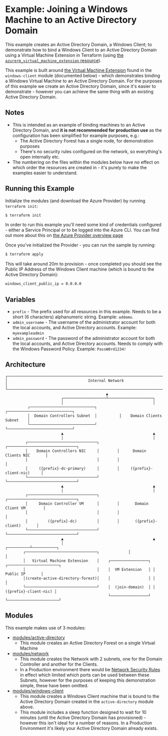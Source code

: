 # Example: Joining a Windows Machine to an Active Directory Domain

This example creates an Active Directory Domain, a Windows Client; to demonstrate how to bind a Windows Client to an Active Directory Domain using a Virtual Machine Extension in Terraform (using [the `azurerm_virtual_machine_extension` resource](https://www.terraform.io/docs/providers/azurerm/r/virtual_machine_extension.html)).

This example is built around [the Virtual Machine Extension](https://www.terraform.io/docs/providers/azurerm/r/virtual_machine_extension.html) found in the `windows-client` module (documented below) - which demonstrates binding a Windows Virtual Machine to an Active Directory Domain. For the purposes of this example we create an Active Directory Domain, since it's easier to demonstrate - however you can achieve the same thing with an existing Active Directory Domain.

## Notes

- This is intended as an example of binding machines to an Active Directory Domain, and **it is not recommended for production use** as the configuration has been simplified for example purposes, e.g.:
  - The Active Directory Forest has a single node, for demonstration purposes
  - There's no security rules configured on the network, so everything's open internally etc.
- The numbering on the files within the modules below have no effect on which order the resources are created in - it's purely to make the examples easier to understand.

## Running this Example

Initialize the modules (and download the Azure Provider) by running `terraform init`:

```bash
$ terraform init
```

In order to run this example you'll need some kind of credentials configured - either a Service Principal or to be logged into the Azure CLI. You can find out more about this on [the Azure Provider overview page](https://www.terraform.io/docs/providers/azurerm/index.html)

Once you've initialized the Provider - you can run the sample by running:

```bash
$ terraform apply
```

This will take around 20m to provision - once completed you should see the Public IP Address of the Windows Client machine (which is bound to the Active Directory Domain):

```bash
windows_client_public_ip = 0.0.0.0
```

## Variables

 * `prefix` - The prefix used for all resources in this example. Needs to be a short (6 characters) alphanumeric string. Example: `addemo`.
 * `admin_username` - The username of the administrator account for both the local accounts, and Active Directory accounts. Example: `myexampleadmin`
 * `admin_password` - The password of the administrator account for both the local accounts, and Active Directory accounts. Needs to comply with the Windows Password Policy. Example: `PassW0rd1234!`

## Architecture

```
┌────────────────────────────────────────────────────────────────────────────────────────┐
│                                    Internal Network                                    │
└────────────────────────────────────────────────────────────────────────────────────────┘
                                             ▲
                         ┌───────────────────┴────────────────────┐
                         │                                        │
          ┌─────────────────────────────┐          ┌─────────────────────────────┐
          │  Domain Controllers Subnet  │          │    Domain Clients Subnet    │
          └─────────────────────────────┘          └─────────────────────────────┘
                         ▲                                        ▲
                         │                                        │
         ┌───────────────────────────────┐        ┌───────────────────────────────┐
         │    Domain Controllers NIC     │        │      Domain Clients NIC       │
         │                               │        │                               │
         │     ({prefix}-dc-primary)     │        │     ({prefix}-client-nic)     │
         └───────────────────────────────┘        └───────────────────────────────┘
                         ▲                                        ▲
                         │                                        │
         ┌───────────────────────────────┐        ┌───────────────────────────────┐
         │     Domain Controller VM      │        │       Domain Client VM        │
         │                               │        │                               │
         │         ({prefix}-dc)         │        │       ({prefix}-client)       │
         └───────────────────────────────┘        └───────────────────────────────┘
                         ▲                                        ▲
                         │                             ┌──────────┴───────────┐
        ┌────────────────────────────────┐             │                      │
        │   Virtual Machine Extension    │    ┌─────────────────┐ ┌───────────────────────┐
        │                                │    │  VM Extension   │ │       Public IP       │
        │(create-active-directory-forest)│    │                 │ │                       │
        └────────────────────────────────┘    │  (join-domain)  │ │ ({prefix}-client-nic) │
                                              └─────────────────┘ └───────────────────────┘
```

## Modules

This example makes use of 3 modules:
 * [modules/active-directory](modules/active-directory)
    - This module creates an Active Directory Forest on a single Virtual Machine
 * [modules/network](modules/network)
    - This module creates the Network with 2 subnets, one for the Domain Controller and another for the Clients.
    - In a Production environment there would be [Network Security Rules](https://www.terraform.io/docs/providers/azurerm/r/network_security_rule.html) in effect which limited which ports can be used between these Subnets, however for the purposes of keeping this demonstration simple, these have been omitted.
 * [modules/windows-client](modules/windows-client)
    - This module creates a Windows Client machine that is bound to the Active Directory Domain created in the `active-directory` module above.
    - This module includes a sleep function designed to wait for 10 minutes (until the Active Directory Domain has provisioned) - however this isn't ideal for a number of reasons. In a Production Environment it's likely your Active Directory Domain already exists.

